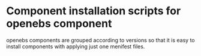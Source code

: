 # Component installation scripts for openebs component

openebs components are grouped according to versions so that it is easy to install components with applying just one menifest files.
